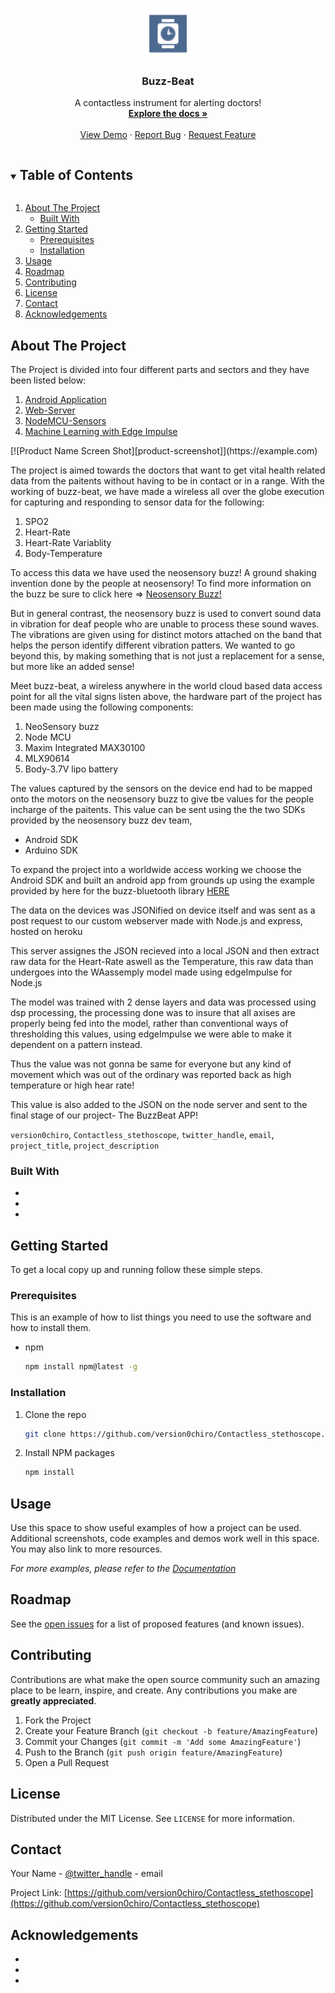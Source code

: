
<!-- PROJECT LOGO -->
<br />
<p align="center">
  <a href="https://github.com/version0chiro/Contactless_stethoscope">
    <img src="images/logo.png" alt="Logo" width="80" height="80">
  </a>

  <h3 align="center">Buzz-Beat</h3>

  <p align="center">
    A contactless instrument for alerting doctors!
    <br />
    <a href="https://github.com/version0chiro/Contactless_stethoscope"><strong>Explore the docs »</strong></a>
    <br />
    <br />
    <a href="https://github.com/version0chiro/Contactless_stethoscope">View Demo</a>
    ·
    <a href="https://github.com/version0chiro/Contactless_stethoscope/issues">Report Bug</a>
    ·
    <a href="https://github.com/version0chiro/Contactless_stethoscope/issues">Request Feature</a>
  </p>
</p>



<!-- TABLE OF CONTENTS -->
<details open="open">
  <summary><h2 style="display: inline-block">Table of Contents</h2></summary>
  <ol>
    <li>
      <a href="#about-the-project">About The Project</a>
      <ul>
        <li><a href="#built-with">Built With</a></li>
      </ul>
    </li>
    <li>
      <a href="#getting-started">Getting Started</a>
      <ul>
        <li><a href="#prerequisites">Prerequisites</a></li>
        <li><a href="#installation">Installation</a></li>
      </ul>
    </li>
    <li><a href="#usage">Usage</a></li>
    <li><a href="#roadmap">Roadmap</a></li>
    <li><a href="#contributing">Contributing</a></li>
    <li><a href="#license">License</a></li>
    <li><a href="#contact">Contact</a></li>
    <li><a href="#acknowledgements">Acknowledgements</a></li>
  </ol>
</details>



<!-- ABOUT THE PROJECT -->
## About The Project
The Project is divided into four different parts and sectors and they have been listed below:
<ol>
<li><a href="https://github.com/version0chiro/Contactless_stethoscope/android_code/Neosensespo2draft">Android Application</a></li>
<li><a href="https://github.com/version0chiro/Contactless_stethoscope/web_server_code/">Web-Server</a></li>
<li><a href="https://github.com/version0chiro/Contactless_stethoscope/nodeMcu_Code/FullTestWithPost_22_1">NodeMCU-Sensors</a></li>
<li><a href="https://github.com/version0chiro/Contactless_stethoscope/edgeImpulse">Machine Learning with Edge Impulse</a></li>
</ol>
[![Product Name Screen Shot][product-screenshot]](https://example.com)


The project is aimed towards the doctors that want to get vital health related data from the paitents without having to be in contact or in a range. With the working of buzz-beat, we have made a wireless all over the globe execution for capturing and responding to sensor data for the following:
<ol>
<li>SPO2</li>
<li>Heart-Rate</li>
<li>Heart-Rate Variablity</li>
<li>Body-Temperature</li>
</ol>
<!-- image of buzz here -->
To access this data we have used the neosensory buzz! A ground shaking invention done by the people at neosensory! To find more information on the buzz be sure to click here => <a href="https://neosensory.com/product/buzz/"> Neosensory Buzz!</a>

But in general contrast, the neosensory buzz is used to convert sound data in vibration for deaf people who are unable to process these sound waves. The vibrations are given using for distinct motors attached on the band that helps the person identify different vibration patters. We wanted to go beyond this, by making something that is not just a replacement for a sense, but more like an added sense!
<!-- Image of the device here -->

Meet buzz-beat, a wireless anywhere in the world cloud based data access point for all the vital signs listen above, the hardware part of the project has been made using the following components:
<ol>
<li>NeoSensory buzz</li>
<li>Node MCU</li>
<li>Maxim Integrated MAX30100</li>
<li>MLX90614</li>
<li>Body-3.7V lipo battery</li>
</ol>

The values captured by the sensors on the device end had to be mapped onto the motors on the neosensory buzz to give tbe values for the people incharge of the paitents. This value can be sent using the the two SDKs provided by the neosensory buzz dev team,
<ul>
<li>Android SDK</li>
<li>Arduino SDK</li>
</ul>

To expand the project into a worldwide access working we choose the Android SDK and built an android app from grounds up using the example provided by here for the buzz-bluetooth library
<a href="https://github.com/neosensory/neosensory-sdk-for-android-java" >HERE</a>

<!-- Json themed image of data -->
The data on the devices was JSONified on device itself and was sent as a post request to our custom webserver made with Node.js and express, hosted on heroku

This server assignes the JSON recieved into a local JSON and then extract raw data for the Heart-Rate aswell as the Temperature, this raw data than undergoes into the WAassemply model made using edgeImpulse for Node.js

<!-- Edge Impulse pic -->

The model was trained with 2 dense layers and data was processed using dsp processing, the processing done was to insure that all axises are properly being fed into the model, rather than conventional ways of thresholding this values, using edgeImpulse we were able to make it dependent on a pattern instead.

Thus the value was not gonna be same for everyone but any kind of movement which was out of the ordinary was reported back as high temperature or high hear rate!

This value is also added to the JSON on the node server and sent to the final stage of our project- The BuzzBeat APP!

<!-- Android pics here -->


`version0chiro`, `Contactless_stethoscope`, `twitter_handle`, `email`, `project_title`, `project_description`


### Built With

* []()
* []()
* []()



<!-- GETTING STARTED -->
## Getting Started

To get a local copy up and running follow these simple steps.

### Prerequisites

This is an example of how to list things you need to use the software and how to install them.
* npm
  ```sh
  npm install npm@latest -g
  ```

### Installation

1. Clone the repo
   ```sh
   git clone https://github.com/version0chiro/Contactless_stethoscope.git
   ```
2. Install NPM packages
   ```sh
   npm install
   ```



<!-- USAGE EXAMPLES -->
## Usage

Use this space to show useful examples of how a project can be used. Additional screenshots, code examples and demos work well in this space. You may also link to more resources.

_For more examples, please refer to the [Documentation](https://example.com)_



<!-- ROADMAP -->
## Roadmap

See the [open issues](https://github.com/version0chiro/Contactless_stethoscope/issues) for a list of proposed features (and known issues).



<!-- CONTRIBUTING -->
## Contributing

Contributions are what make the open source community such an amazing place to be learn, inspire, and create. Any contributions you make are **greatly appreciated**.

1. Fork the Project
2. Create your Feature Branch (`git checkout -b feature/AmazingFeature`)
3. Commit your Changes (`git commit -m 'Add some AmazingFeature'`)
4. Push to the Branch (`git push origin feature/AmazingFeature`)
5. Open a Pull Request



<!-- LICENSE -->
## License

Distributed under the MIT License. See `LICENSE` for more information.



<!-- CONTACT -->
## Contact

Your Name - [@twitter_handle](https://twitter.com/twitter_handle) - email

Project Link: [https://github.com/version0chiro/Contactless_stethoscope](https://github.com/version0chiro/Contactless_stethoscope)



<!-- ACKNOWLEDGEMENTS -->
## Acknowledgements

* []()
* []()
* []()




